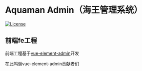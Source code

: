# Aquaman Admin（海王管理系统）

[![License](https://img.shields.io/badge/license-MIT-blue.svg)](LICENSE)

## 前端fe工程

前端工程基于[vue-element-admin](https://github.com/PanJiaChen/vue-element-admin)开发

在此鸣谢vue-element-admin贡献者们

